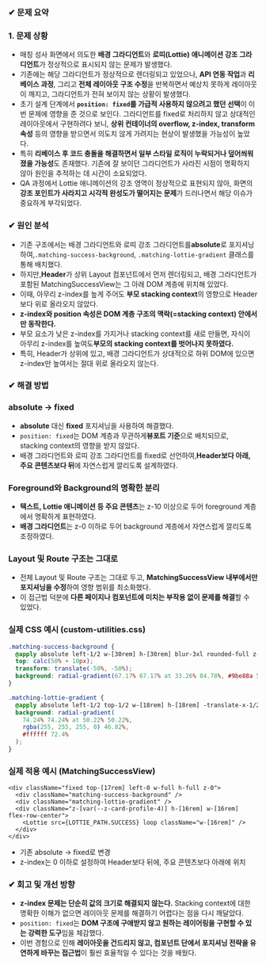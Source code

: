 ### ✔ 문제 요약

### 1. **문제 상황**

- 매칭 성사 화면에서 의도한 **배경 그라디언트**와 **로띠(Lottie) 애니메이션 강조 그라디언트**가 정상적으로 표시되지 않는 문제가 발생했다.
- 기존에는 해당 그라디언트가 정상적으로 렌더링되고 있었으나, **API 연동 작업**과 **리베이스 과정**, 그리고 **전체 레이아웃 구조 수정**을 반복하면서 예상치 못하게 레이아웃이 깨지고, 그라디언트가 전혀 보이지 않는 상황이 발생했다.
- 초기 설계 단계에서 **`position: fixed`를 가급적 사용하지 않으려고 했던 선택**이 이번 문제에 영향을 준 것으로 보인다. 그라디언트를 fixed로 처리하지 않고 상대적인 레이아웃에서 구현하려다 보니, **상위 컨테이너의 overflow, z-index, transform 속성** 등의 영향을 받으면서 의도치 않게 가려지는 현상이 발생했을 가능성이 높았다.
- 특히 **리베이스 후 코드 충돌을 해결하면서 일부 스타일 로직이 누락되거나 덮어씌워졌을 가능성**도 존재했다. 기존에 잘 보이던 그라디언트가 사라진 시점이 명확하지 않아 원인을 추적하는 데 시간이 소요되었다.
- QA 과정에서 Lottie 애니메이션의 강조 영역이 정상적으로 표현되지 않아, 화면의 **강조 포인트가 사라지고 시각적 완성도가 떨어지는 문제**가 드러나면서 해당 이슈가 중요하게 부각되었다.

### ✔ 원인 분석

- 기존 구조에서는 배경 그라디언트와 로띠 강조 그라디언트를**absolute**로 포지셔닝하여,`.matching-success-background`, `.matching-lottie-gradient` 클래스를 통해 배치했다.
- 하지만,**Header**가 상위 Layout 컴포넌트에서 먼저 렌더링되고, 배경 그라디언트가 포함된 MatchingSuccessView는 그 아래 DOM 계층에 위치해 있었다.
- 이때, 아무리 z-index를 높게 주어도 **부모 stacking context**의 영향으로 Header보다 위로 올라오지 않았다.
- **z-index와 position 속성은 DOM 계층 구조의 맥락(=stacking context) 안에서만 동작한다.**
- 부모 요소가 낮은 z-index를 가지거나 stacking context를 새로 만들면, 자식이 아무리 z-index를 높여도**부모의 stacking context를 벗어나지 못하였다.**
- 특히, Header가 상위에 있고, 배경 그라디언트가 상대적으로 하위 DOM에 있으면 z-index만 높여서는 절대 위로 올라오지 않는다.

### ✔ 해결 방법

### **absolute → fixed**

- **absolute** 대신 **fixed** 포지셔닝을 사용하여 해결했다.
- `position: fixed`는 DOM 계층과 무관하게**뷰포트 기준**으로 배치되므로, stacking context의 영향을 받지 않았다.
- 배경 그라디언트와 로띠 강조 그라디언트를 fixed로 선언하여,**Header보다 아래, 주요 콘텐츠보다 뒤**에 자연스럽게 깔리도록 설계하였다.

### **Foreground와 Background의 명확한 분리**

- **텍스트, Lottie 애니메이션 등 주요 콘텐츠**는
z-10 이상으로 두어 foreground 계층에서 명확하게 표현하였다.
- **배경 그라디언트**는 z-0 이하로 두어
background 계층에서 자연스럽게 깔리도록 조정하였다.

### **Layout 및 Route 구조는 그대로**

- 전체 Layout 및 Route 구조는 그대로 두고, **MatchingSuccessView 내부에서만 포지셔닝을 수정**하여 영향 범위를 최소화했다.
- 이 접근법 덕분에 **다른 페이지나 컴포넌트에 미치는 부작용 없이 문제를 해결**할 수 있었다.

### 실제 CSS 예시 (custom-utilities.css)

```css
.matching-success-background {
  @apply absolute left-1/2 w-[30rem] h-[30rem] blur-3xl rounded-full z-[var(--z-negative-5)];
  top: calc(50% + 10px);
  transform: translate(-50%, -50%);
  background: radial-gradient(67.17% 67.17% at 33.26% 84.78%, #9be88a 5%, #bcf3ff 88.05%);
}

.matching-lottie-gradient {
  @apply absolute left-1/2 top-1/2 w-[18rem] h-[18rem] -translate-x-1/2 -translate-y-1/2 rounded-full z-[var(--z-negative-1)];
  background: radial-gradient(
    74.24% 74.24% at 50.22% 50.22%,
    rgba(255, 255, 255, 0) 46.82%,
    #ffffff 72.4%
  );
}
```

### 실제 적용 예시 (MatchingSuccessView)

```tsx
<div className="fixed top-[17rem] left-0 w-full h-full z-0">
  <div className="matching-success-background" />
  <div className="matching-lottie-gradient" />
  <div className="z-[var(--z-card-profile-4)] h-[16rem] w-[16rem] flex-row-center">
    <Lottie src={LOTTIE_PATH.SUCCESS} loop className="w-[16rem]" />
  </div>
</div>
```

- 기존 absolute → fixed로 변경
- z-index는 0 이하로 설정하여 Header보다 뒤에, 주요 콘텐츠보다 아래에 위치

### ✔ 회고 및 개선 방향

- **z-index 문제는 단순히 값의 크기로 해결되지 않는다.** Stacking context에 대한 명확한 이해가 없으면 레이아웃 문제를 해결하기 어렵다는 점을 다시 깨달았다.
- `position: fixed`는 **DOM 구조에 구애받지 않고 원하는 레이어링을 구현할 수 있는 강력한 도구**임을 체감했다.
- 이번 경험으로 인해 **레이아웃을 건드리지 않고, 컴포넌트 단에서 포지셔닝 전략을 유연하게 바꾸는 접근법**이 훨씬 효율적일 수 있다는 것을 배웠다.
